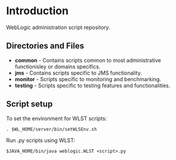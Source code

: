 # Introduction
WebLogic administration script repository.


## Directories and Files
* **common**  - Contains scripts common to most administrative functionisley or domains specifics.
* **jms**     - Contains scripts specific to JMS functionality.
* **monitor** - Scripts specific to monitoring and benchmarking.
* **testing** - Scripts specific to testing features and functionalities.


## Script setup
To set the environment for WLST scripts:

```
. $WL_HOME/server/bin/setWLSEnv.sh
```

Run .py scripts using WLST:
```
$JAVA_HOME/bin/java weblogic.WLST <script>.py
```
